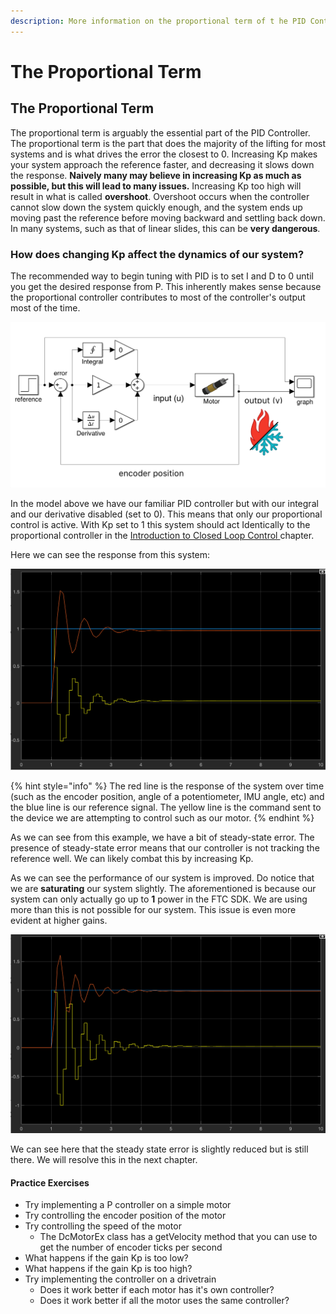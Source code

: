 ```yaml
---
description: More information on the proportional term of t he PID Controller.
---
```


# The Proportional Term

## The Proportional Term

The proportional term is arguably the essential part of the PID Controller. The proportional term is the part that does the majority of the lifting for most systems and is what drives the error the closest to 0. Increasing Kp makes your system approach the reference faster, and decreasing it slows down the response. **Naively many may believe in increasing Kp as much as possible, but this will lead to many issues.** Increasing Kp too high will result in what is called **overshoot**. Overshoot occurs when the controller cannot slow down the system quickly enough, and the system ends up moving past the reference before moving backward and settling back down. In many systems, such as that of linear slides, this can be **very dangerous**.&#x20;

### How does changing Kp affect the dynamics of our system?

The recommended way to begin tuning with PID is to set I and D to 0 until you get the desired response from P. This inherently makes sense because the proportional controller contributes to most of the controller's output most of the time.

![PID Controller with only Kp active](../.gitbook/assets/screen-shot-2021-04-09-at-12.24.05-pm.png)

In the model above we have our familiar PID controller but with our integral and our derivative disabled (set to 0).  This means that only our proportional control is active.  With Kp set to 1 this system should act Identically to the proportional controller in the [Introduction to Closed Loop Control ](https://www.ctrlaltftc.com/introduction-to-closed-loop-control)chapter.&#x20;

Here we can see the response from this system:

![System response with Kp = 1, Kd = 0, Ki = 0](../.gitbook/assets/kp-1-.png)

{% hint style="info" %}
The red line is the response of the system over time (such as the encoder position, angle of a potentiometer, IMU angle, etc) and the blue line is our reference signal. The yellow line is the command sent to the device we are attempting to control such as our motor. &#x20;
{% endhint %}

As we can see from this example, we have a bit of steady-state error. The presence of steady-state error means that our controller is not tracking the reference well. We can likely combat this by increasing Kp.&#x20;

As we can see the performance of our system is improved. Do notice that we are **saturating** our system slightly. The aforementioned is because our system can only actually go up to **1** power in the FTC SDK. We are using more than this is not possible for our system. This issue is even more evident at higher gains.  &#x20;

![System response with Kp = 2, Kd = 0, Ki = 0](../.gitbook/assets/kp-2.png)

We can see here that the steady state error is slightly reduced but is still there.  We will resolve this in the next chapter.&#x20;

#### Practice Exercises

* Try implementing a P controller on a simple motor
* Try controlling the encoder position of the motor
* Try controlling the speed of the motor
  * The DcMotorEx class has a getVelocity method that you can use to get the number of encoder ticks per second
* What happens if the gain Kp is too low?
* What happens if the gain Kp is too high?
* Try implementing the controller on a drivetrain
  * Does it work better if each motor has it's own controller?
  * Does it work better if all the motor uses the same controller?
